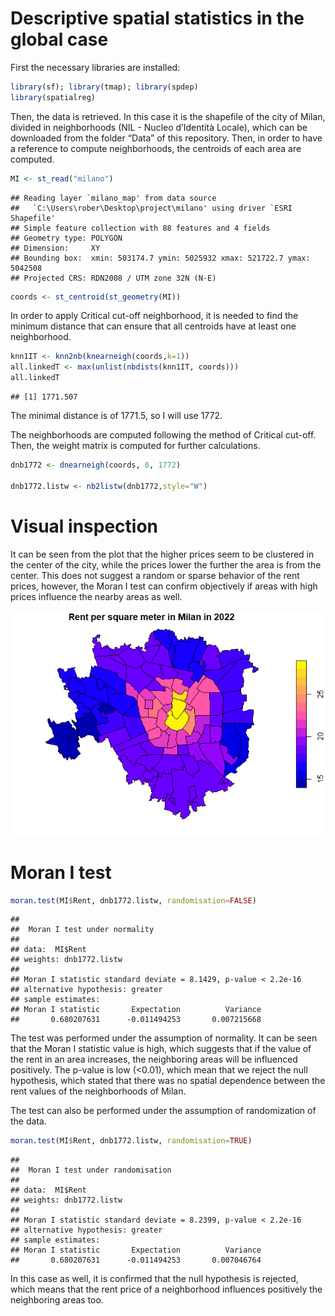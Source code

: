 # Descriptive spatial statistics in the global case

First the necessary libraries are installed:

``` r
library(sf); library(tmap); library(spdep)
library(spatialreg)
```

Then, the data is retrieved. In this case it is the shapefile of the
city of Milan, divided in neighborhoods (NIL - Nucleo d’Identità
Locale), which can be downloaded from the folder “Data” of this
repository. Then, in order to have a reference to compute neighborhoods,
the centroids of each area are computed.

``` r
MI <- st_read("milano")
```

    ## Reading layer `milano_map' from data source 
    ##   `C:\Users\rober\Desktop\project\milano' using driver `ESRI Shapefile'
    ## Simple feature collection with 88 features and 4 fields
    ## Geometry type: POLYGON
    ## Dimension:     XY
    ## Bounding box:  xmin: 503174.7 ymin: 5025932 xmax: 521722.7 ymax: 5042508
    ## Projected CRS: RDN2008 / UTM zone 32N (N-E)

``` r
coords <- st_centroid(st_geometry(MI))
```

In order to apply Critical cut-off neighborhood, it is needed to find
the minimum distance that can ensure that all centroids have at least
one neighborhood.

``` r
knn1IT <- knn2nb(knearneigh(coords,k=1))
all.linkedT <- max(unlist(nbdists(knn1IT, coords))) 
all.linkedT
```

    ## [1] 1771.507

The minimal distance is of 1771.5, so I will use 1772.

The neighborhoods are computed following the method of Critical cut-off.
Then, the weight matrix is computed for further calculations.

``` r
dnb1772 <- dnearneigh(coords, 0, 1772)

dnb1772.listw <- nb2listw(dnb1772,style="W")
```

# Visual inspection

It can be seen from the plot that the higher prices seem to be clustered
in the center of the city, while the prices lower the further the area
is from the center. This does not suggest a random or sparse behavior of
the rent prices, however, the Moran I test can confirm objectively if
areas with high prices influence the nearby areas as well.

![Plot](https://github.com/rorosonoio/Geospatial-analysis-of-Milan-rents/blob/ae371f3fea52ad43775fb5653bb1e26017d2c601/Descriptive%20spatial%20statistics/Plots%20and%20figures/unnamed-chunk-4-1.png)

# Moran I test

``` r
moran.test(MI$Rent, dnb1772.listw, randomisation=FALSE)
```

    ## 
    ##  Moran I test under normality
    ## 
    ## data:  MI$Rent  
    ## weights: dnb1772.listw    
    ## 
    ## Moran I statistic standard deviate = 8.1429, p-value < 2.2e-16
    ## alternative hypothesis: greater
    ## sample estimates:
    ## Moran I statistic       Expectation          Variance 
    ##       0.680207631      -0.011494253       0.007215668

The test was performed under the assumption of normality. It can be seen
that the Moran I statistic value is high, which suggests that if the
value of the rent in an area increases, the neighboring areas will be
influenced positively. The p-value is low (&lt;0.01), which mean that we
reject the null hypothesis, which stated that there was no spatial
dependence between the rent values of the neighborhoods of Milan.

The test can also be performed under the assumption of randomization of
the data.

``` r
moran.test(MI$Rent, dnb1772.listw, randomisation=TRUE)
```

    ## 
    ##  Moran I test under randomisation
    ## 
    ## data:  MI$Rent  
    ## weights: dnb1772.listw    
    ## 
    ## Moran I statistic standard deviate = 8.2399, p-value < 2.2e-16
    ## alternative hypothesis: greater
    ## sample estimates:
    ## Moran I statistic       Expectation          Variance 
    ##       0.680207631      -0.011494253       0.007046764

In this case as well, it is confirmed that the null hypothesis is
rejected, which means that the rent price of a neighborhood influences
positively the neighboring areas too.
